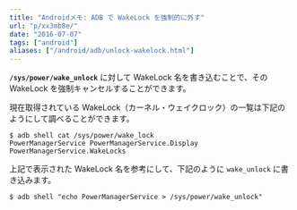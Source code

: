 ```yaml
---
title: "Androidメモ: ADB で WakeLock を強制的に外す"
url: "p/xx3mb8e/"
date: "2016-07-07"
tags: ["android"]
aliases: ["/android/adb/unlock-wakelock.html"]
---
```


**`/sys/power/wake_unlock`** に対して WakeLock 名を書き込むことで、その WakeLock を強制キャンセルすることができます。

現在取得されている WakeLock（カーネル・ウェイクロック）の一覧は下記のようにして調べることができます。

```console
$ adb shell cat /sys/power/wake_lock
PowerManagerService PowerManagerService.Display PowerManagerService.WakeLocks
```

上記で表示された WakeLock 名を参考にして、下記のように `wake_unlock` に書き込みます。

```console
$ adb shell "echo PowerManagerService > /sys/power/wake_unlock"
```

